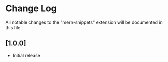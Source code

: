 # Change Log

All notable changes to the "mern-snippets" extension will be documented in this file.

## [1.0.0]

- Initial release
